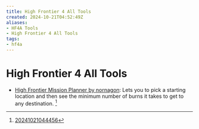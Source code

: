 ```yaml
---
title: High Frontier 4 All Tools
created: 2024-10-21T04:52:49Z
aliases:
- HF4A Tools
- High Frontier 4 All Tools
tags:
- hf4a
---
```


# High Frontier 4 All Tools

- [High Frontier Mission Planner by nornagon](https://nornagon.github.io/hf-mission-planner/): Lets you to pick a starting location and then see the minimum number of burns it takes to get to any destination. [^1]

[^1]: [20241021044456](../entries/20241021044456.md)
